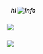 
⠀⠀
⠀⠀⠀⠀
##### <p align="center">⠀⠀⠀⠀⠀⠀hi ![info](https://rentry.co/hollywood)</p>

##### <p align="center">![](https://file.garden/Z6h2bh-K9iNK3QVg/GViLmUWXgAAnAmp-removebg-preview.png)</p>

##### <p align="center">![](https://komarev.com/ghpvc/?username=trody&color=16151c&label=　੯‧̀͡⬮‬⠀　&style=flat)</p>
⠀⠀
⠀⠀

